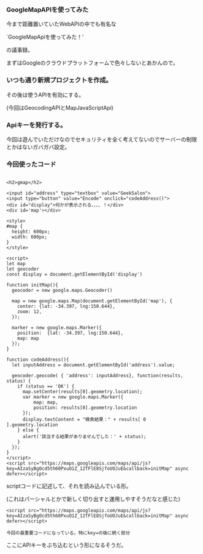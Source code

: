### GoogleMapAPIを使ってみた

今まで距離置いていたWebAPIの中でも有名な

`GoogleMapApiを使ってみた！'

の議事録。

まずはGoogleのクラウドプラットフォームで色々しないとあかんので。

### いつも通り新規プロジェクトを作成。

その後は使うAPIを有効にする。

(今回はGeocodingAPIとMapJavaScriptApi)

### Apiキーを発行する。
今回は遊んでいただけなのでセキュリティを全く考えてないのでサーバーの制限とかはないガバガバ設定。


### 今回使ったコード
```

<h2>gmap</h2>

<input id="address" type="textbox" value="GeekSalon">
<input type="button" value="Encode" onclick="codeAddress()">
<div id="display">何かが表示される、、、、！</div>
<div id='map'></div>

<style>
#map {
  height: 600px;
  width: 600px;
}
</style>

<script>
let map
let geocoder
const display = document.getElementById('display')

function initMap(){
  geocoder = new google.maps.Geocoder()

  map = new google.maps.Map(document.getElementById('map'), {
    center: {lat: -34.397, lng:150.644},
    zoom: 12,
  });

  marker = new google.maps.Marker({
    position:  {lat: -34.397, lng:150.644},
    map: map
  });
}

function codeAddress(){
  let inputAddress = document.getElementById('address').value;

  geocoder.geocode( { 'address': inputAddress}, function(results, status) {
    if (status == 'OK') {
      map.setCenter(results[0].geometry.location);
      var marker = new google.maps.Marker({
          map: map,
          position: results[0].geometry.location
      });
      display.textContent = "検索結果：" + results[ 0 ].geometry.location
    } else {
      alert('該当する結果がありませんでした：' + status);
    }
  });   
}
</script>
<script src="https://maps.googleapis.com/maps/api/js?key=AIzaSyBgOcd5th60PxuO1Z_12TFlE8SjfoUOJuE&callback=initMap" async defer></script>

```

scriptコードに記述して、それを読み込んでいる形。

(これはパーシャルとかで新しく切り出すと運用しやすそうだなと感じた)

```
<script src="https://maps.googleapis.com/maps/api/js?key=AIzaSyBgOcd5th60PxuO1Z_12TFlE8SjfoUOJuE&callback=initMap" async defer></script>
```

`今回の最重要コードになっている。特にkey=の後に続く部分`

ここにAPIキーをぶち込むという形になるそうだ。
